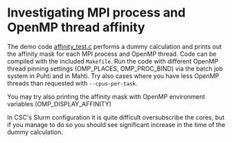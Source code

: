 <!--
SPDX-FileCopyrightText: 2021 CSC - IT Center for Science Ltd. <www.csc.fi>

SPDX-License-Identifier: CC-BY-4.0
-->

# Investigating MPI process and OpenMP thread affinity

The demo code [affinity_test.c](../demos/affinity/affinity_test.c) performs a dummy calculation
and prints out the affinity mask for each MPI process and OpenMP thread. Code can be compiled
with the included `Makefile`. Run the code with different OpenMP thread pinning settings
(OMP_PLACES, OMP_PROC_BIND) via the batch job system in Puhti and in Mahti. Try also cases where
you have less OpenMP threads than requested with `--cpus-per-task`.

You may try also printing the affinity mask with OpenMP environment variables (OMP_DISPLAY_AFFINITY)

In CSC's Slurm configuration it is quite difficult oversubscribe the cores, but if you manage to
do so you should see significant increase in the time of the dummy calculation.
